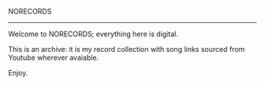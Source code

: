 NORECORDS

---

Welcome to NORECORDS; everything here is digital.

This is an archive: it is my record collection with song links
sourced from Youtube wherever avaiable.

Enjoy.
